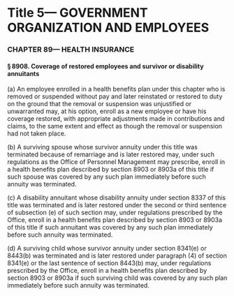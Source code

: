 
# Title 5— GOVERNMENT ORGANIZATION AND EMPLOYEES
### CHAPTER 89— HEALTH INSURANCE
#### § 8908. Coverage of restored employees and survivor or disability annuitants

(a) An employee enrolled in a health benefits plan under this chapter who is removed or suspended without pay and later reinstated or restored to duty on the ground that the removal or suspension was unjustified or unwarranted may, at his option, enroll as a new employee or have his coverage restored, with appropriate adjustments made in contributions and claims, to the same extent and effect as though the removal or suspension had not taken place.

(b) A surviving spouse whose survivor annuity under this title was terminated because of remarriage and is later restored may, under such regulations as the Office of Personnel Management may prescribe, enroll in a health benefits plan described by section 8903 or 8903a of this title if such spouse was covered by any such plan immediately before such annuity was terminated.

(c) A disability annuitant whose disability annuity under section 8337 of this title was terminated and is later restored under the second or third sentence of subsection (e) of such section may, under regulations prescribed by the Office, enroll in a health benefits plan described by section 8903 or 8903a of this title if such annuitant was covered by any such plan immediately before such annuity was termi­nated.

(d) A surviving child whose survivor annuity under section 8341(e) or 8443(b) was terminated and is later restored under paragraph (4) of section 8341(e) or the last sentence of section 8443(b) may, under regulations prescribed by the Office, enroll in a health benefits plan described by section 8903 or 8903a if such surviving child was covered by any such plan immediately before such annuity was terminated.
